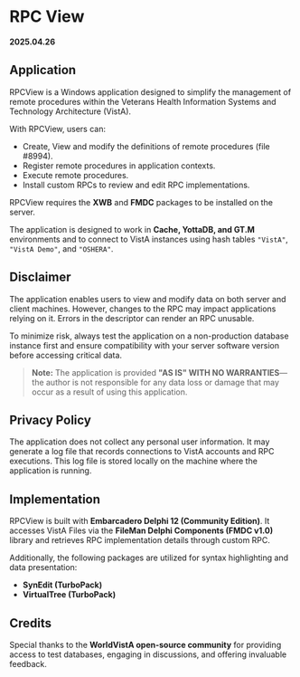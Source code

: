 # RPC View
**2025.04.26**

## Application
RPCView is a Windows application designed to simplify the management of remote procedures within the Veterans Health Information Systems and Technology Architecture (VistA).

With RPCView, users can:
- Create, View and modify the definitions of remote procedures (file #8994).
- Register remote procedures in application contexts.
- Execute remote procedures.
- Install custom RPCs to review and edit RPC implementations.

RPCView requires the **XWB** and **FMDC** packages to be installed on the server.

The application is designed to work in **Cache, YottaDB, and GT.M** environments and to connect to VistA instances using hash tables `"VistA"`, `"VistA Demo"`, and `"OSHERA"`.

## Disclaimer
The application enables users to view and modify data on both server and client machines. However, changes to the RPC may impact applications relying on it. Errors in the descriptor can render an RPC unusable.

To minimize risk, always test the application on a non-production database instance first and ensure compatibility with your server software version before accessing critical data.

> **Note:** The application is provided **"AS IS" WITH NO WARRANTIES**—the author is not responsible for any data loss or damage that may occur as a result of using this application.

## Privacy Policy
The application does not collect any personal user information. It may generate a log file that records connections to VistA accounts and RPC executions. This log file is stored locally on the machine where the application is running.

## Implementation
RPCView is built with **Embarcadero Delphi 12 (Community Edition)**. It accesses VistA Files via the **FileMan Delphi Components (FMDC v1.0)** library and retrieves RPC implementation details through custom RPC.

Additionally, the following packages are utilized for syntax highlighting and data presentation:
- **SynEdit (TurboPack)**
- **VirtualTree (TurboPack)**

## Credits
Special thanks to the **WorldVistA open-source community** for providing access to test databases, engaging in discussions, and offering invaluable feedback.
